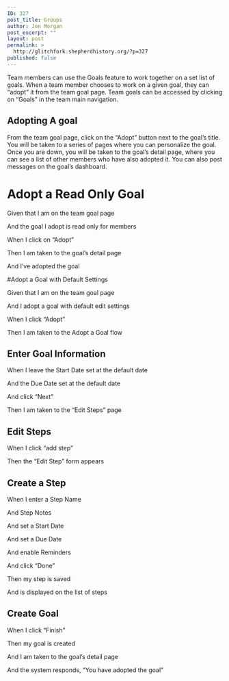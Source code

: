 ```yaml
---
ID: 327
post_title: Groups
author: Jon Morgan
post_excerpt: ""
layout: post
permalink: >
  http://glitchfork.shepherdhistory.org/?p=327
published: false
---
```

Team members can use the Goals feature to work together on a set list of goals. When a team member chooses to work on a given goal, they can “adopt” it from the team goal page. Team goals can be accessed by clicking on “Goals” in the team main navigation.
<h2>Adopting A goal</h2>
From the team goal page, click on the “Adopt” button next to the goal’s title. You will be taken to a series of pages where you can personalize the goal. Once you are down, you will be taken to the goal’s detail page, where you can see a list of other members who have also adopted it. You can also post messages on the goal’s dashboard.

# Adopt a Read Only Goal

Given that I am on the team goal page

And the goal I adopt is read only for members

When I click on “Adopt”

Then I am taken to the goal’s detail page

And I’ve adopted the goal

#Adopt a Goal with Default Settings

Given that I am on the team goal page

And I adopt a goal with default edit settings

When I click “Adopt”

Then I am taken to the Adopt a Goal flow

## Enter Goal Information

When I leave the Start Date set at the default date

And the Due Date set at the default date

And click “Next”

Then I am taken to the “Edit Steps” page

## Edit Steps

When I click “add step”

Then the “Edit Step” form appears

## Create a Step

When I enter a Step Name

And Step Notes

And set a Start Date

And set a Due Date

And enable Reminders

And click “Done”

Then my step is saved

And is displayed on the list of steps

## Create Goal

When I click “Finish”

Then my goal is created

And I am taken to the goal’s detail page

And the system responds, “You have adopted the goal”